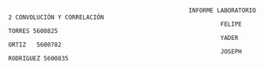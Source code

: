                                                        INFORME LABORATORIO 2 CONVOLUCIÓN Y CORRELACIÓN 
                                                                FELIPE TORRES 5600825
                                                                YADER ORTIZ   5600782
                                                                JOSEPH RODRIGUEZ 5600835
